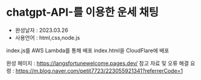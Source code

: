 # chatgpt-API-를 이용한 운세 채팅

* 완성날자 : 2023.03.26
* 사용언어 : html,css,node.js

index.js를 AWS Lambda를 통해 배포
index.html을 CloudFlare에 배포

완성 페이지 : https://langsfortunewelcome.pages.dev/ 
참고 자료 및 오류 해결 요령 : https://m.blog.naver.com/petit7723/223055921341?referrerCode=1
